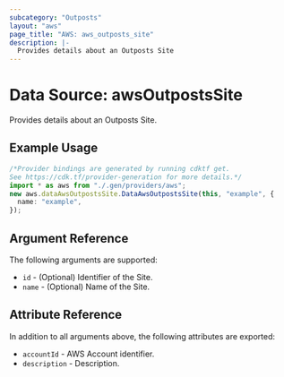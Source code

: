 ```yaml
---
subcategory: "Outposts"
layout: "aws"
page_title: "AWS: aws_outposts_site"
description: |-
  Provides details about an Outposts Site
---
```


# Data Source: awsOutpostsSite

Provides details about an Outposts Site.

## Example Usage

```typescript
/*Provider bindings are generated by running cdktf get.
See https://cdk.tf/provider-generation for more details.*/
import * as aws from "./.gen/providers/aws";
new aws.dataAwsOutpostsSite.DataAwsOutpostsSite(this, "example", {
  name: "example",
});

```

## Argument Reference

The following arguments are supported:

* `id` - (Optional) Identifier of the Site.
* `name` - (Optional) Name of the Site.

## Attribute Reference

In addition to all arguments above, the following attributes are exported:

* `accountId` - AWS Account identifier.
* `description` - Description.
